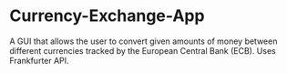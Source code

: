# Currency-Exchange-App
A GUI that allows the user to convert given amounts of money between different currencies tracked by the European Central Bank (ECB). Uses Frankfurter API.
